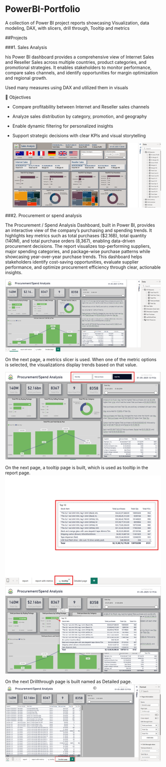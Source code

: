 # PowerBI-Portfolio
A collection of Power BI project reports showcasing Visualization, data modeling, DAX, with slicers, drill through, Tooltip and metrics

##Projects

###1. Sales Analysis

his Power BI dashboard provides a comprehensive view of Internet Sales and Reseller Sales across multiple countries, product categories, and promotional strategies. It enables stakeholders to monitor performance, compare sales channels, and identify opportunities for margin optimization and regional growth.

Used many measures using DAX and utilized them in visuals

🎯 Objectives
- Compare profitability between Internet and Reseller sales channels
- Analyze sales distribution by category, promotion, and geography
- Enable dynamic filtering for personalized insights
- Support strategic decisions with clear KPIs and visual storytelling

  ![dashboard](https://github.com/Saipreethi29/PowerBI-Portfolio/blob/main/Sales_report.png)









###2. Procurement or spend analysis

The Procurement / Spend Analysis Dashboard, built in Power BI, provides an interactive view of the company’s purchasing and spending trends. It highlights key metrics such as total purchases ($2.16B), total quantity (140M), and total purchase orders (8,367), enabling data-driven procurement decisions. The report visualizes top-performing suppliers, major spending categories, and package-wise purchase patterns while showcasing year-over-year purchase trends. This dashboard helps stakeholders identify cost-saving opportunities, evaluate supplier performance, and optimize procurement efficiency through clear, actionable insights.

![Procurement Dashboard](Procuremt_report.png)

On the next page, a metrics slicer is used. When one of the metric options is selected, the visualizations display trends based on that value.

![Procurement Dashboard](https://github.com/Saipreethi29/PowerBI-Portfolio/blob/main/Report%20with%20metrics.png)

On the next page, a tooltip page is built, which is used as tooltip in the report page.
![Procurement_Dashboard](https://github.com/Saipreethi29/PowerBI-Portfolio/blob/main/Tooltip.png)
![Procurement_Dashboard](https://github.com/Saipreethi29/PowerBI-Portfolio/blob/main/Report%20with%20tooltip.png)

On the next Drillthrough page is built named as Detailed page.
![Procurement_Dashboard](https://github.com/Saipreethi29/PowerBI-Portfolio/blob/main/Drillthrough.png)


